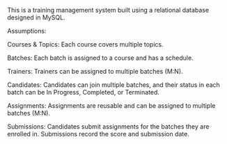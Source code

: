 This is a training management system built using a relational database designed in MySQL.

Assumptions:

Courses & Topics: Each course covers multiple topics.

Batches: Each batch is assigned to a course and has a schedule.

Trainers: Trainers can be assigned to multiple batches (M:N).

Candidates: Candidates can join multiple batches, and their status in each batch can be In Progress, Completed, or Terminated.

Assignments: Assignments are reusable and can be assigned to multiple batches (M:N).

Submissions: Candidates submit assignments for the batches they are enrolled in. Submissions record the score and submission date.